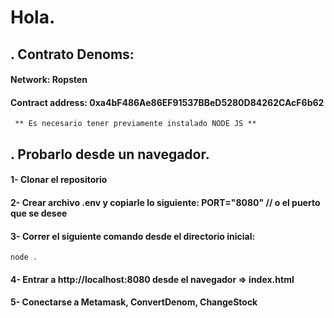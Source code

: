 # Hola. 
## . Contrato Denoms: 
#### Network: Ropsten 
#### Contract address: 0xa4bF486Ae86EF91537BBeD5280D84262CAcF6b62

  ` ** Es necesario tener previamente instalado NODE JS **`
## . Probarlo desde un navegador. 
#### 1- Clonar el repositorio 
#### 2- Crear archivo .env  y copiarle lo siguiente: PORT="8080" // o el puerto que se desee
#### 3- Correr el siguiente comando desde el directorio inicial:
  `node .`

#### 4- Entrar a http://localhost:8080 desde el navegador => index.html
#### 5- Conectarse a Metamask, ConvertDenom, ChangeStock
